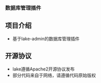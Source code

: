 ### 数据库管理插件


## 项目介绍

*  基于lake-admin的数据库管理插件


## 开源协议

*  lake遵循Apache2开源协议发布
*  部分代码来自于网络，请遵循代码原始版权
